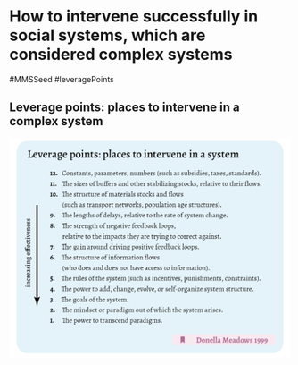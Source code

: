 # How to intervene successfully in social systems, which are considered complex systems
#MMSSeed #leveragePoints
## Leverage points: places to intervene in a complex system
![](../media/cleanshot_2024-01-18-at-15-30-33@2x.png)